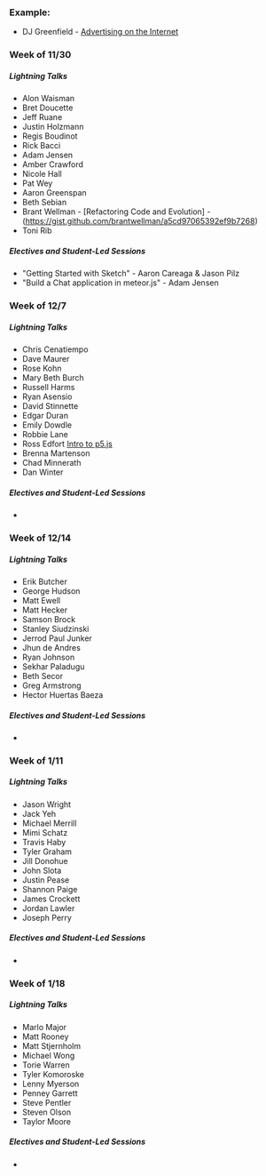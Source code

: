 ### Example:

* DJ Greenfield - [Advertising on the Internet](https://gist.github.com/AllPurposeName/7c117da4b0345eb6b817)

### **Week of 11/30**

##### Lightning Talks

* Alon Waisman
* Bret Doucette
* Jeff Ruane
* Justin Holzmann
* Regis Boudinot
* Rick Bacci
* Adam Jensen
* Amber Crawford
* Nicole Hall
* Pat Wey
* Aaron Greenspan
* Beth Sebian
* Brant Wellman - [Refactoring Code and Evolution] - (https://gist.github.com/brantwellman/a5cd97065392ef9b7268)
* Toni Rib

##### Electives and Student-Led Sessions

* "Getting Started with Sketch" - Aaron Careaga & Jason Pilz
* "Build a Chat application in meteor.js" - Adam Jensen

### **Week of 12/7**

##### Lightning Talks

* Chris Cenatiempo
* Dave Maurer
* Rose Kohn
* Mary Beth Burch
* Russell Harms
* Ryan Asensio
* David Stinnette
* Edgar Duran
* Emily Dowdle
* Robbie Lane
* Ross Edfort [Intro to p5.js](https://rossedfort.wordpress.com/2015/10/01/exploring-p5-js/)
* Brenna Martenson
* Chad Minnerath
* Dan Winter

##### Electives and Student-Led Sessions

* 

### **Week of 12/14**

##### Lightning Talks

* Erik Butcher
* George Hudson
* Matt Ewell
* Matt Hecker
* Samson Brock
* Stanley Siudzinski
* Jerrod Paul Junker
* Jhun de Andres
* Ryan Johnson
* Sekhar Paladugu
* Beth Secor
* Greg Armstrong
* Hector Huertas Baeza

##### Electives and Student-Led Sessions

* 

### **Week of 1/11**

##### Lightning Talks

* Jason Wright
* Jack Yeh
* Michael Merrill
* Mimi Schatz
* Travis Haby
* Tyler Graham
* Jill Donohue
* John Slota
* Justin Pease
* Shannon Paige
* James Crockett
* Jordan Lawler
* Joseph Perry

##### Electives and Student-Led Sessions

* 

### **Week of 1/18**

##### Lightning Talks

* Marlo Major
* Matt Rooney
* Matt Stjernholm
* Michael Wong
* Torie Warren
* Tyler Komoroske
* Lenny Myerson
* Penney Garrett
* Steve Pentler
* Steven Olson
* Taylor Moore

##### Electives and Student-Led Sessions

* 

